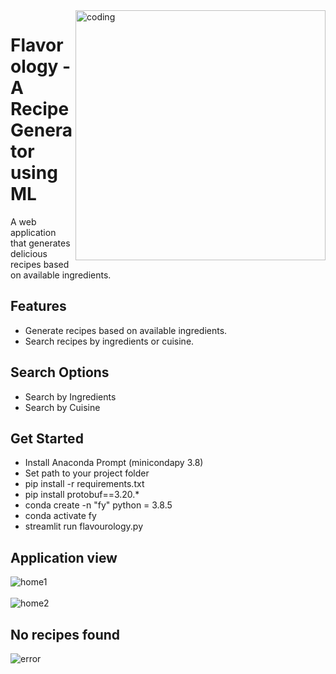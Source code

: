 <img align="right" alt="coding" width="400" src="[https://camo.githubusercontent.com/cae12fddd9d6982901d82580bdf321d81fb299141098ca1c2d4891870827bf17/68747470733a2f2f6d69726f2e6d656469756d2e636f6d2f6d61782f313336302f302a37513379765349765f7430696f4a2d5a2e676966](https://www.google.com/url?sa=i&url=https%3A%2F%2Fdribbble.com%2Fshots%2F12391929-Chef&psig=AOvVaw29zVPLAKUk4bjZzcl6DxaC&ust=1687437734103000&source=images&cd=vfe&ved=0CBEQjRxqFwoTCLDhu8ex1P8CFQAAAAAdAAAAABAJ)">

  <div class="banner">
    <h1>Flavorology - A Recipe Generator using ML</h1>
    <p>A web application that generates delicious recipes based on available ingredients.</p>
  </div>

  <div class="features">
    <h2>Features</h2>
    <ul>
      <li>Generate recipes based on available ingredients.</li>
      <li>Search recipes by ingredients or cuisine.</li>
    </ul>
  </div>

  <div class="search-options">
    <h2>Search Options</h2>
    <ul>
      <li>Search by Ingredients</li>
      <li>Search by Cuisine</li>
    </ul>
  </div>
  
  <div class="get-started">
    <h2>Get Started</h2>
    <ul>
      <li>Install Anaconda Prompt (minicondapy 3.8)</li>
      <li>Set path to your project folder</li>
      <li>pip install -r requirements.txt</li>
      <li>pip install protobuf==3.20.*</li>
      <li>conda create -n "fy" python = 3.8.5</li>
      <li>conda activate fy</li>
      <li>streamlit run flavourology.py</li>
    </ul>
  </div>

  <div class="app-view">
    <h2>Application view</h2>
  </div>
  
![home1](https://github.com/saisujay7794/recipe-generator-ml/assets/84466055/d49b7d17-5e2e-49fd-8be4-b85c55ae3096)
    <br>
    <br>
![home2](https://github.com/saisujay7794/recipe-generator-ml/assets/84466055/d9fba3ef-e4ba-49cc-b3ae-ce7b9d41c14e)
    
  <div class="error">
    <h2>No recipes found</h2>
  </div>

![error](https://github.com/saisujay7794/recipe-generator-ml/assets/84466055/cdae90a5-7e0b-42f7-8f83-5acef628b190)
